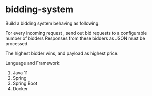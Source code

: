 # bidding-system

Build a bidding system behaving as following:

For every incoming request , send out bid requests to a configurable number of bidders
Responses from these bidders as JSON must be processed.

The highest bidder wins, and payload as highest price.

Language and Framework:
1. Java 11
2. Spring
3. Spring Boot
4. Docker
